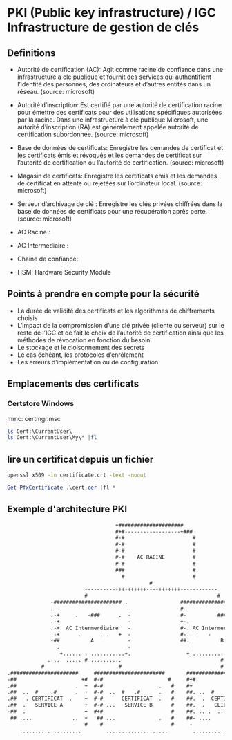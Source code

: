 # PKI (Public key infrastructure) / IGC Infrastructure de gestion de clés

## Definitions

* Autorité de certification (AC): Agit comme racine de confiance dans une infrastructure à clé publique et fournit des services qui authentifient l’identité des personnes, des ordinateurs et d’autres entités dans un réseau. (source: microsoft)

* Autorité d’inscription: Est certifié par une autorité de certification racine pour émettre des certificats pour des utilisations spécifiques autorisées par la racine. Dans une infrastructure à clé publique Microsoft, une autorité d’inscription (RA) est généralement appelée autorité de certification subordonnée. (source: microsoft)

* Base de données de certificats: Enregistre les demandes de certificat et les certificats émis et révoqués et les demandes de certificat sur l’autorité de certification ou l’autorité de certification. (source: microsoft)

* Magasin de certificats: Enregistre les certificats émis et les demandes de certificat en attente ou rejetées sur l’ordinateur local. (source: microsoft)

* Serveur d’archivage de clé : Enregistre les clés privées chiffrées dans la base de données de certificats pour une récupération après perte. (source: microsoft)

* AC Racine :

* AC Intermediaire :

* Chaine de confiance: 

* HSM: Hardware Security Module

## Points à prendre en compte pour la sécurité

* La durée de validité des certificats et les algorithmes de chiffrements choisis
* L’impact de la compromission d’une clé privée (cliente ou serveur) sur le reste de l’IGC et de fait le choix de l’autorité de certification ainsi que les méthodes de révocation en fonction du besoin.
* Le stockage et le cloisonnement des secrets
* Le cas échéant, les protocoles d’enrôlement
* Les erreurs d’implémentation ou de configuration

## Emplacements des certificats

### Certstore Windows

mmc: certmgr.msc

```powershell
ls Cert:\CurrentUser\
ls Cert:\CurrentUser\My\* |fl
```

## lire un certificat depuis un fichier

```sh 
openssl x509 -in certificate.crt -text -noout
```

```powershell
Get-PfxCertificate .\cert.cer |fl *
```

## Exemple d'architecture PKI

```txt                     
                                   +#####################                  
                                   #+#------------------+###               
                                   #-#                      #              
                                   #-#                      #              
                                   #-#                      #              
                                   #-#    AC RACINE         #              
                                   #-#                      #              
                                   ###                      #              
                                     #                      #              
                                              #                            
                         +---------++++++++++-+-++++++++------------       
                         #                                          #        
              -###################### .                 ######################+.                                           
              .--                      -                #-                      ..                                         
              .-+     .   -###      .  -                #-          ###.     .  ..                                         
              .-+                      -                +-.                     ..                                         
              .-+  AC Intermerdiaire   -                #-. AC Intermerdiaire  ..                                         
              .-+      .      . .   +  -                #-.  .   -      . -  .  ..                                         
              -##          A           -                ##.          B         ..                                         
                .                      -                                         .                                         
                 +...... . ...........+.                  +-....................#                                          
             ....  ..... # ..........                                #       
           #                        #                                #
.######################     #######################       ######################-                                            
-##                     +#  #-#                     #     #+#                     #                                          
.##                   .  +  #-#                  .   #    #+                      #                                        
.##  ..  #    .#      .  +  #-#  ..  #   .#      .   #    ##. ..  #     #.     .  #                                         
.##   . CERTIFICAT  .    +  #-#      CERTIFICAT  .   #    ##.  .  CERTIFICAT  ..  #                                      
.##  .   SERVICE A       +  #-# ...   SERVICE B      #    ##.  .   CLIENT 1   ..  #                                         
-##  .                   +  #+#                      #    ##. .. .  ... ..    .. .#                                     
 ## ....             ..  +   ## ...              .   #    ##- ....            ..  #                                         
                         #    #                      #     -                     #                                         
    ....................        ....................        ....................                                           
```                                    
                           